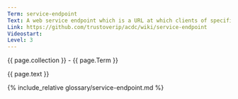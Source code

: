 ```yaml
---
Term: service-endpoint
Text: A web service endpoint which is a URL at which clients of specific service can get access to the service.
Link: https://github.com/trustoverip/acdc/wiki/service-endpoint
Videostart: 
Level: 3
---
```


{{ page.collection }} - {{ page.Term }}

   {{ page.text }}

{% include_relative glossary/service-endpoint.md %}
